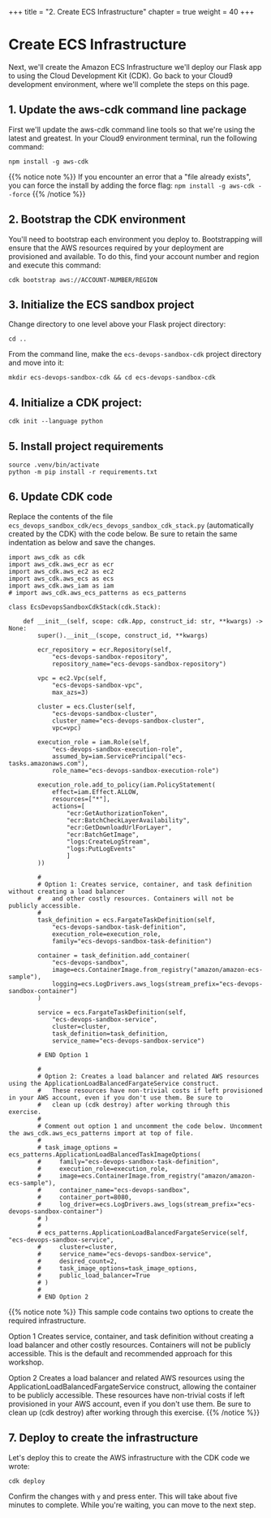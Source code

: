 +++
title = "2. Create ECS Infrastructure"
chapter = true
weight = 40
+++

# Create ECS Infrastructure

Next, we'll create the Amazon ECS Infrastructure we'll deploy our Flask app to using the Cloud Development Kit (CDK). Go back to your Cloud9 development environment, where we'll complete the steps on this page.

## 1. Update the aws-cdk command line package

First we'll update the aws-cdk command line tools so that we're using the latest and greatest. In your Cloud9 environment terminal, run the following command:

```
npm install -g aws-cdk
```

{{% notice note %}}
If you encounter an error that a "file already exists", you can force the install by adding the force flag: `npm install -g aws-cdk --force`
{{% /notice %}}

## 2. Bootstrap the CDK environment

You'll need to bootstrap each environment you deploy to. Bootstrapping will ensure that the AWS resources required by your deployment are provisioned and available. To do this, find your account number and region and execute this command:

```
cdk bootstrap aws://ACCOUNT-NUMBER/REGION
```

## 3. Initialize the ECS sandbox project
Change directory to one level above your Flask project directory:

```
cd ..
```

From the command line, make the `ecs-devops-sandbox-cdk` project directory and move into it:

```
mkdir ecs-devops-sandbox-cdk && cd ecs-devops-sandbox-cdk
```

## 4. Initialize a CDK project:

```
cdk init --language python 
```

## 5. Install project requirements

```
source .venv/bin/activate
python -m pip install -r requirements.txt
```

## 6. Update CDK code

Replace the contents of the file `ecs_devops_sandbox_cdk/ecs_devops_sandbox_cdk_stack.py` (automatically created by the CDK) with the code below. Be sure to retain the same indentation as below and save the changes.

```
import aws_cdk as cdk
import aws_cdk.aws_ecr as ecr
import aws_cdk.aws_ec2 as ec2
import aws_cdk.aws_ecs as ecs
import aws_cdk.aws_iam as iam
# import aws_cdk.aws_ecs_patterns as ecs_patterns

class EcsDevopsSandboxCdkStack(cdk.Stack):

    def __init__(self, scope: cdk.App, construct_id: str, **kwargs) -> None:
        super().__init__(scope, construct_id, **kwargs)

        ecr_repository = ecr.Repository(self,
            "ecs-devops-sandbox-repository",
            repository_name="ecs-devops-sandbox-repository")

        vpc = ec2.Vpc(self,
            "ecs-devops-sandbox-vpc",
            max_azs=3)

        cluster = ecs.Cluster(self,
            "ecs-devops-sandbox-cluster",
            cluster_name="ecs-devops-sandbox-cluster",
            vpc=vpc)

        execution_role = iam.Role(self,
            "ecs-devops-sandbox-execution-role",
            assumed_by=iam.ServicePrincipal("ecs-tasks.amazonaws.com"),
            role_name="ecs-devops-sandbox-execution-role")

        execution_role.add_to_policy(iam.PolicyStatement(
            effect=iam.Effect.ALLOW,
            resources=["*"],
            actions=[
                "ecr:GetAuthorizationToken",
                "ecr:BatchCheckLayerAvailability",
                "ecr:GetDownloadUrlForLayer",
                "ecr:BatchGetImage",
                "logs:CreateLogStream",
                "logs:PutLogEvents"
                ]
        ))

        #
        # Option 1: Creates service, container, and task definition without creating a load balancer
        #   and other costly resources. Containers will not be publicly accessible.
        #
        task_definition = ecs.FargateTaskDefinition(self,
            "ecs-devops-sandbox-task-definition",
            execution_role=execution_role,
            family="ecs-devops-sandbox-task-definition")

        container = task_definition.add_container(
            "ecs-devops-sandbox",
            image=ecs.ContainerImage.from_registry("amazon/amazon-ecs-sample"),
            logging=ecs.LogDrivers.aws_logs(stream_prefix="ecs-devops-sandbox-container")
        )

        service = ecs.FargateTaskDefinition(self,
            "ecs-devops-sandbox-service",
            cluster=cluster,
            task_definition=task_definition,
            service_name="ecs-devops-sandbox-service")

        # END Option 1

        #
        # Option 2: Creates a load balancer and related AWS resources using the ApplicationLoadBalancedFargateService construct.
        #   These resources have non-trivial costs if left provisioned in your AWS account, even if you don't use them. Be sure to
        #   clean up (cdk destroy) after working through this exercise.
        #
        # Comment out option 1 and uncomment the code below. Uncomment the aws_cdk.aws_ecs_patterns import at top of file.
        #
        # task_image_options = ecs_patterns.ApplicationLoadBalancedTaskImageOptions(
        #     family="ecs-devops-sandbox-task-definition",
        #     execution_role=execution_role,
        #     image=ecs.ContainerImage.from_registry("amazon/amazon-ecs-sample"),
        #     container_name="ecs-devops-sandbox",
        #     container_port=8080,
        #     log_driver=ecs.LogDrivers.aws_logs(stream_prefix="ecs-devops-sandbox-container")
        # )
        #
        # ecs_patterns.ApplicationLoadBalancedFargateService(self, "ecs-devops-sandbox-service",
        #     cluster=cluster,
        #     service_name="ecs-devops-sandbox-service",
        #     desired_count=2,
        #     task_image_options=task_image_options,
        #     public_load_balancer=True
        # )
        #
        # END Option 2
```

{{% notice note %}}
This sample code contains two options to create the required infrastructure.

Option 1 Creates service, container, and task definition without creating a load balancer and other costly resources. Containers will not be publicly accessible. This is the default and recommended approach for this workshop.

Option 2 Creates a load balancer and related AWS resources using the ApplicationLoadBalancedFargateService construct, allowing the container to be publicly accessible. These resources have non-trivial costs if left provisioned in your AWS account, even if you don't use them. Be sure to clean up (cdk destroy) after working through this exercise.
{{% /notice %}}

## 7. Deploy to create the infrastructure

Let's deploy this to create the AWS infrastructure with the CDK code we wrote:

```
cdk deploy
```

Confirm the changes with `y` and press enter. This will take about five minutes to complete. While you're waiting, you can move to the next step.